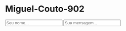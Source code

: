 # Miguel-Couto-902
<html>
<head>
  <script src='https://cdn.firebase.com/js/client/1.0.17/firebase.js'></script>
  <script src='https://ajax.googleapis.com/ajax/libs/jquery/1.9.0/jquery.min.js'></script>
</head>
<body>
  <div id='mensagens'></div>
  <input type="text" id="nomeusuario" placeholder="Seu nome...">
  <input type="text" id="mensagem" placeholder="Sua mensagem...">
  <script>
    var APP = new Firebase('https://seu-app.firebaseIO.com/');
 
    $('#mensagem').keypress(function (e) {
      if (e.keyCode == 13) {
 
        var msg = $('#mensagem').val();
        var usr = $('#nomeusuario').val();
        APP.push({ nomeusuario: usr, mensagem: msg });
 
        $('#mensagem').val('');
      }
    });
 
    APP.on('child_added', function(snap) {
      var novamensagem = snap.val(); //Nova mensagem recebida.
      carregaMensagem(novamensagem.nomeusuario, novamensagem.mensagem);
    });
 
    function carregaMensagem(nome, mensagem) {
      $('<div/>').text(mensagem)
        .prepend($('<strong/>').text(nome + ': '))
        .appendTo($('#mensagens'));
 
      $('#mensagens')[0].scrollTop = $('#mensagens')[0].scrollHeight;
    };
  </script>
</body>
</html>
